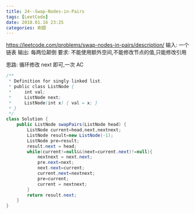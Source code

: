 ```yaml
---
title: 24--Swap-Nodes-in-Pairs
tags: [LeetCode]
date: 2018.01.16 23:25
categories: 刷题
---
```

https://leetcode.com/problems/swap-nodes-in-pairs/description/
输入: 一个链表
输出: 每两位颠倒
要求: 不能使用额外空间,不能修改节点的值,只能修改引用

思路: 循环修改 next 即可,一次 AC
```java
/**
 * Definition for singly-linked list.
 * public class ListNode {
 *     int val;
 *     ListNode next;
 *     ListNode(int x) { val = x; }
 * }
 */
class Solution {
    public ListNode swapPairs(ListNode head) {
        ListNode current=head,next,nextnext;
        ListNode result=new ListNode(-1);
        ListNode pre=result;
        result.next = head;
        while(current!=null&&(next=current.next)!=null){
            nextnext = next.next;
            pre.next=next;
            next.next=current;
            current.next=nextnext;
            pre=current;
            current = nextnext;
        }
        return result.next;
    }
}
```
